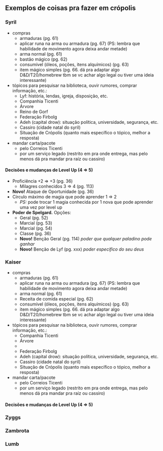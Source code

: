 ## Exemplos de coisas pra fazer em crópolis

### Syril
- compras
	- armaduras (pg. 61)
	- aplicar runa na arma ou armadura (pg. 67) (PS: lembra que habilidade de movimento agora deixa andar metade)
	- arma normal (pg. 61)
	- bastão mágico (pg. 62)
	- consumível (óleos, poções, itens alquímicos) (pg. 63)
	- item mágico simples (pg. 66. dá pra adaptar algo D&D/T20/homebrew tbm se vc achar algo legal ou tiver uma ideia interessante)
- tópicos para pesquisar na biblioteca, ouvir rumores, comprar informação, etc.:
	- Lyf: história, lendas, igreja, disposição, etc.
	- Companhia Ticenti
	- Árvore
	- Reino de Gorf
	- Federação Firbolg
	- Adeh (capital drow): situação política, universidade, segurança, etc.
	- Cassiro (cidade natal do syril)
	- Situação de Crópolis (quanto mais específico o tópico, melhor a resposta)
- mandar carta/pacote
	- pelo Correios Ticenti
	- por um serviço legado (restrito em pra onde entrega, mas pelo menos dá pra mandar pra raíz ou cassiro)

#### Decisões e mudanças de Level Up (4 => 5)
- Proficiência +2 => +3 (pg. 36)
	- Milagres conhecidos 3 => 4 (pg. 113)
- **Novo!** Ataque de Oportunidade (pg. 36)
- Círculo máximo de magia que pode aprender 1 => 2
	- *PS:* pode trocar 1 magia conhecida por 1 nova que pode aprender uma vez por level up
- **Poder de Spelgard.** Opções:
	- Geral (pg. 52)
	- Marcial (pg. 53)
	- Marcial (pg. 54)
	- Classe (pg. 36)
	- **Novo!** Benção Geral (pg. 114) _poder que qualquer paladino pode ganhar_
	- **Novo!** Benção de Lyf (pg. xxx) _poder específico do seu deus_

### Kaiser

- compras
	- armaduras (pg. 61)
	- aplicar runa na arma ou armadura (pg. 67) (PS: lembra que habilidade de movimento agora deixa andar metade)
	- arma normal (pg. 61)
	- Receita de comida especial (pg. 62)
	- consumível (óleos, poções, itens alquímicos) (pg. 63)
	- item mágico simples (pg. 66. dá pra adaptar algo D&D/T20/homebrew tbm se vc achar algo legal ou tiver uma ideia interessante)
- tópicos para pesquisar na biblioteca, ouvir rumores, comprar informação, etc.:
	- Companhia Ticenti
	- Árvore
	- 
	- Federação Firbolg
	- Adeh (capital drow): situação política, universidade, segurança, etc.
	- Cassiro (cidade natal do syril)
	- Situação de Crópolis (quanto mais específico o tópico, melhor a resposta)
- mandar carta/pacote
	- pelo Correios Ticenti
	- por um serviço legado (restrito em pra onde entrega, mas pelo menos dá pra mandar pra raíz ou cassiro)

#### Decisões e mudanças de Level Up (4 => 5)
### Zyggs
### Zambrota
### Lumb